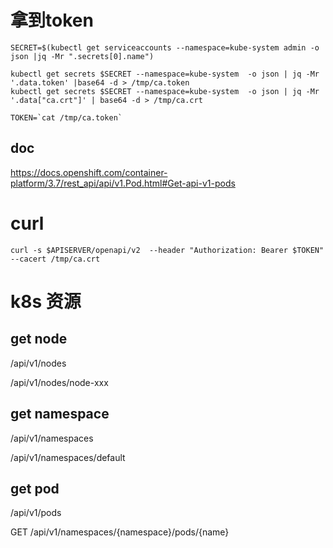 # 拿到token
```
SECRET=$(kubectl get serviceaccounts --namespace=kube-system admin -o json |jq -Mr ".secrets[0].name")

kubectl get secrets $SECRET --namespace=kube-system  -o json | jq -Mr '.data.token' |base64 -d > /tmp/ca.token
kubectl get secrets $SECRET --namespace=kube-system  -o json | jq -Mr '.data["ca.crt"]' | base64 -d > /tmp/ca.crt

TOKEN=`cat /tmp/ca.token`
```

## doc

https://docs.openshift.com/container-platform/3.7/rest_api/api/v1.Pod.html#Get-api-v1-pods

# curl

```
curl -s $APISERVER/openapi/v2  --header "Authorization: Bearer $TOKEN" --cacert /tmp/ca.crt
```

# k8s 资源

## get node
/api/v1/nodes

/api/v1/nodes/node-xxx

## get namespace
/api/v1/namespaces

/api/v1/namespaces/default

## get pod

/api/v1/pods

GET /api/v1/namespaces/{namespace}/pods/{name}


